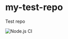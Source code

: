 # my-test-repo
Test repo

![Node.js CI](https://github.com/siaisidi/my-test-repo/workflows/Node.js%20CI/badge.svg)
